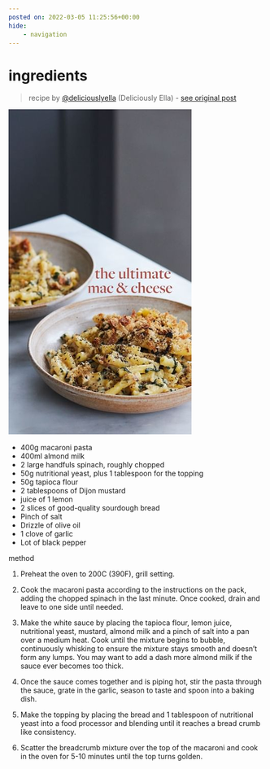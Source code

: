 ```yaml
---
posted on: 2022-03-05 11:25:56+00:00
hide:
    - navigation
---
```


# ingredients 

> recipe by [@deliciouslyella](https://www.instagram.com/deliciouslyella/) 
(Deliciously Ella) - [see original post](https://instagram.com/p/CauGqSWDT_P)

![](../img/deliciouslyella_05-03-2022_1103.png)

- 400g macaroni pasta  
- 400ml almond milk  
- 2 large handfuls spinach, roughly chopped  
- 50g nutritional yeast, plus 1 tablespoon for the topping  
- 50g tapioca flour  
- 2 tablespoons of Dijon mustard  
- juice of 1 lemon  
- 2 slices of good-quality sourdough bread  
- Pinch of salt  
- Drizzle of olive oil  
- 1 clove of garlic  
- Lot of black pepper   
  
method  
1. Preheat the oven to 200C (390F), grill setting.  
  
2. Cook the macaroni pasta according to the instructions on the pack, adding the chopped spinach in the last minute. Once cooked, drain and leave to one side until needed.  
  
3. Make the white sauce by placing the tapioca flour, lemon juice, nutritional yeast, mustard, almond milk and a pinch of salt into a pan over a medium heat. Cook until the mixture begins to bubble, continuously whisking to ensure the mixture stays smooth and doesn’t form any lumps. You may want to add a dash more almond milk if the sauce ever becomes too thick.  
  
4. Once the sauce comes together and is piping hot, stir the pasta through the sauce, grate in the garlic, season to taste and spoon into a baking dish.  
  
5. Make the topping by placing the bread and 1 tablespoon of nutritional yeast into a food processor and blending until it reaches a bread crumb like consistency.  
  
6. Scatter the breadcrumb mixture over the top of the macaroni and cook in the oven for 5-10 minutes until the top turns golden.   